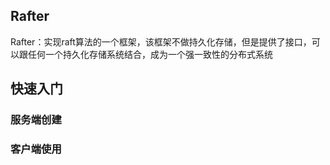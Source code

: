 ## Rafter
Rafter：实现raft算法的一个框架，该框架不做持久化存储，但是提供了接口，可以跟任何一个持久化存储系统结合，成为一个强一致性的分布式系统

## 快速入门

### 服务端创建

### 客户端使用
